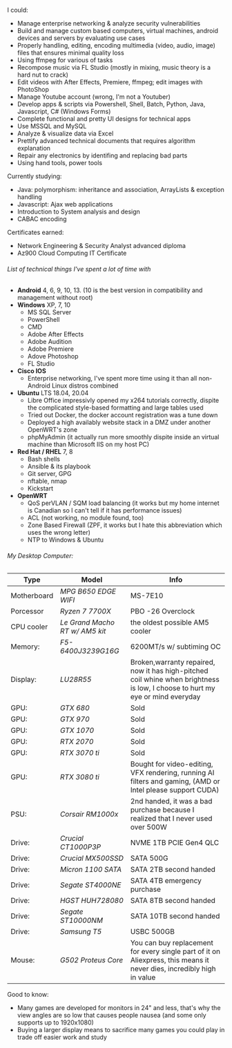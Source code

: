 I could:
- Manage enterprise networking & analyze security vulnerabilities
- Build and manage custom based computers, virtual machines, android devices and servers by evaluating use cases
- Properly handling, editing, encoding multimedia (video, audio, image) files that ensures minimal quality loss
- Using ffmpeg for various of tasks
- Recompose music via FL Studio (mostly in mixing, music theory is a hard nut to crack)
- Edit videos with After Effects, Premiere, ffmpeg; edit images with PhotoShop
- Manage Youtube account (wrong, I'm not a Youtuber)
- Develop apps & scripts via Powershell, Shell, Batch, Python, Java, Javascript, C# (Windows Forms)
- Complete functional and pretty UI designs for technical apps
- Use MSSQL and MySQL
- Analyze & visualize data via Excel
- Prettify advanced technical documents that requires algorithm explanation
- Repair any electronics by identifing and replacing bad parts
- Using hand tools, power tools

Currently studying:
- Java: polymorphism: inheritance and association, ArrayLists & exception handling
- Javascript: Ajax web applications
- Introduction to System analysis and design
- CABAC encoding

Certificates earned:
- Network Engineering & Security Analyst advanced diploma
- Az900 Cloud Computing IT Certificate

###### List of technical things I've spent a lot of time with
 - **Android** 4, 6, 9, 10, 13. (10 is the best version in compatibility and management without root)
 - **Windows** XP, 7, 10
   - MS SQL Server
   - PowerShell
   - CMD
   - Adobe After Effects
   - Adobe Audition
   - Adobe Premiere
   - Adove Photoshop
   - FL Studio
 - **Cisco IOS**
   - Enterprise networking, I've spent more time using it than all non-Android Linux distros combined
 - **Ubuntu** LTS 18.04, 20.04
    - Libre Office impressivly opened my x264 tutorials correctly, dispite the complicated style-based formatting and large tables used
    - Tried out Docker, the docker account registration was a tune down
    - Deployed a high availably website stack in a DMZ under another OpenWRT's zone
    - phpMyAdmin (it actually run more smoothly dispite inside an virtual machine than Microsoft IIS on my host PC)
 - **Red Hat / RHEL** 7, 8
    - Bash shells
    - Ansible & its playbook
    - Git server, GPG
    - nftable, nmap
    - Kickstart
  - **OpenWRT**
    - QoS perVLAN / SQM load balancing (it works but my home internet is Canadian so I can't tell if it has performance issues)
    - ACL (not working, no module found, too)
    - Zone Based Firewall (ZPF, it works but I hate this abbreviation which uses the wrong letter)
    - NTP to Windows & Ubuntu
   
###### My Desktop Computer:
| Type        | Model                          | Info                                                                                                                          |
|-------------|--------------------------------|-------------------------------------------------------------------------------------------------------------------------------|
| Motherboard | *MPG B650 EDGE WIFI*           | MS-7E10                                                                                                                       |
| Porcessor   | *Ryzen 7 7700X*                | PBO -26 Overclock                                                                                                             |
| CPU cooler  | *Le Grand Macho RT w/ AM5 kit* | the oldest possible AM5 cooler                                                                                                |
| Memory:     | *F5-6400J3239G16G*             | 6200MT/s w/ subtiming OC                                                                                                      |
| Display:    | *LU28R55*                      | Broken,warranty repaired, now it has high-pitched coil whine when brightness is low, I choose to hurt my eye or mind everyday |
| GPU:        | *GTX 680*                      | Sold                                                                                                                          |
| GPU:        | *GTX 970*                      | Sold                                                                                                                          |
| GPU:        | *GTX 1070*                     | Sold                                                                                                                          |
| GPU:        | *RTX 2070*                     | Sold                                                                                                                          |
| GPU:        | *RTX 3070 ti*                  | Sold                                                                                                                          |
| GPU:        | *RTX 3080 ti*                  | Bought for video-editing, VFX rendering, running AI filters and gaming, (AMD or Intel please support CUDA)                    |
| PSU:        | *Corsair RM1000x*              | 2nd handed, it was a bad purchase because I realized that I never used over 500W                                              |
| Drive:      | *Crucial CT1000P3P*            | NVME 1TB PCIE Gen4 QLC                                                                                                        |
| Drive:      | *Crucial MX500SSD*             | SATA 500G                                                                                                                     |
| Drive:      | *Micron  1100 SATA*            | SATA 2TB second handed                                                                                                        |
| Drive:      | *Segate  ST4000NE*             | SATA 4TB emergency purchase                                                                                                   |
| Drive:      | *HGST    HUH728080*            | SATA 8TB second handed                                                                                                        |
| Drive:      | *Segate  ST10000NM*            | SATA 10TB second handed                                                                                                       |
| Drive:      | *Samsung T5*                   | USBC 500GB                                                                                                                    |
| Mouse:      | *G502 Proteus Core*            | You can buy replacement for every single part of it on Aliexpress, this means it never dies, incredibly high in value         |

Good to know:
- Many games are developed for monitors in 24" and less, that's why the view angles are so low that causes people nausea (and some only supports up to 1920x1080)
- Buying a larger display means to sacrifice many games you could play in trade off easier work and study
